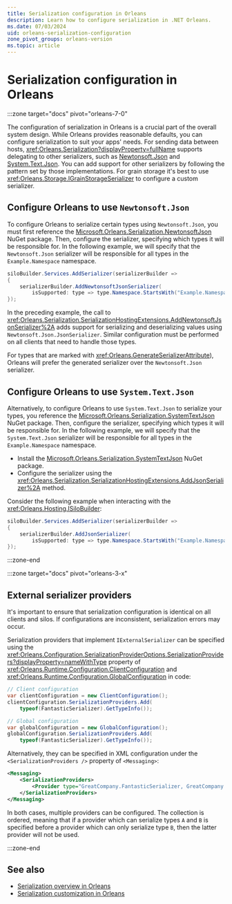 ```yaml
---
title: Serialization configuration in Orleans
description: Learn how to configure serialization in .NET Orleans.
ms.date: 07/03/2024
uid: orleans-serialization-configuration
zone_pivot_groups: orleans-version
ms.topic: article
---
```


# Serialization configuration in Orleans

<!-- markdownlint-disable MD044 -->
:::zone target="docs" pivot="orleans-7-0"
<!-- markdownlint-enable MD044 -->

The configuration of serialization in Orleans is a crucial part of the overall system design. While Orleans provides reasonable defaults, you can configure serialization to suit your apps' needs. For sending data between hosts, <xref:Orleans.Serialization?displayProperty=fullName> supports delegating to other serializers, such as [Newtonsoft.Json](https://www.nuget.org/packages/Newtonsoft.Json) and [System.Text.Json](https://www.nuget.org/packages/System.Text.Json). You can add support for other serializers by following the pattern set by those implementations. For grain storage it's best to use <xref:Orleans.Storage.IGrainStorageSerializer> to configure a custom serializer.

## Configure Orleans to use `Newtonsoft.Json`

To configure Orleans to serialize certain types using `Newtonsoft.Json`, you must first reference the [Microsoft.Orleans.Serialization.NewtonsoftJson](https://nuget.org/packages/Microsoft.Orleans.Serialization.NewtonsoftJson) NuGet package. Then, configure the serializer, specifying which types it will be responsible for. In the following example, we will specify that the `Newtonsoft.Json` serializer will be responsible for all types in the `Example.Namespace` namespace.

``` csharp
siloBuilder.Services.AddSerializer(serializerBuilder =>
{
    serializerBuilder.AddNewtonsoftJsonSerializer(
        isSupported: type => type.Namespace.StartsWith("Example.Namespace"));
});
```

In the preceding example, the call to <xref:Orleans.Serialization.SerializationHostingExtensions.AddNewtonsoftJsonSerializer%2A> adds support for serializing and deserializing values using `Newtonsoft.Json.JsonSerializer`. Similar configuration must be performed on all clients that need to handle those types.

For types that are marked with <xref:Orleans.GenerateSerializerAttribute>), Orleans will prefer the generated serializer over the `Newtonsoft.Json` serializer.

## Configure Orleans to use `System.Text.Json`

Alternatively, to configure Orleans to use `System.Text.Json` to serialize your types, you reference the [Microsoft.Orleans.Serialization.SystemTextJson](https://nuget.org/packages/Microsoft.Orleans.Serialization.SystemTextJson) NuGet package. Then, configure the serializer, specifying which types it will be responsible for. In the following example, we will specify that the `System.Text.Json` serializer will be responsible for all types in the `Example.Namespace` namespace.

- Install the [Microsoft.Orleans.Serialization.SystemTextJson](https://nuget.org/packages/Microsoft.Orleans.Serialization.SystemTextJson) NuGet package.
- Configure the serializer using the <xref:Orleans.Serialization.SerializationHostingExtensions.AddJsonSerializer%2A> method.

Consider the following example when interacting with the <xref:Orleans.Hosting.ISiloBuilder>:

```csharp
siloBuilder.Services.AddSerializer(serializerBuilder =>
{
    serializerBuilder.AddJsonSerializer(
        isSupported: type => type.Namespace.StartsWith("Example.Namespace"));
});
```

:::zone-end

<!-- markdownlint-disable MD044 -->
:::zone target="docs" pivot="orleans-3-x"
<!-- markdownlint-enable MD044 -->

## External serializer providers

It's important to ensure that serialization configuration is identical on all clients and silos. If configurations are inconsistent, serialization errors may occur.

Serialization providers that implement `IExternalSerializer` can be specified using the <xref:Orleans.Configuration.SerializationProviderOptions.SerializationProviders?displayProperty=nameWithType> property of <xref:Orleans.Runtime.Configuration.ClientConfiguration> and <xref:Orleans.Runtime.Configuration.GlobalConfiguration> in code:

```csharp
// Client configuration
var clientConfiguration = new ClientConfiguration();
clientConfiguration.SerializationProviders.Add(
    typeof(FantasticSerializer).GetTypeInfo());

// Global configuration
var globalConfiguration = new GlobalConfiguration();
globalConfiguration.SerializationProviders.Add(
    typeof(FantasticSerializer).GetTypeInfo());
```

Alternatively, they can be specified in XML configuration under the `<SerializationProviders />` property of `<Messaging>`:

```xml
<Messaging>
    <SerializationProviders>
        <Provider type="GreatCompany.FantasticSerializer, GreatCompany.SerializerAssembly" />
    </SerializationProviders>
</Messaging>
```

In both cases, multiple providers can be configured. The collection is ordered, meaning that if a provider which can serialize types `A` and `B` is specified before a provider which can only serialize type `B`, then the latter provider will not be used.

:::zone-end

## See also

- [Serialization overview in Orleans](serialization.md)
- [Serialization customization in Orleans](serialization-customization.md)

